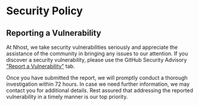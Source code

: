 # Security Policy

## Reporting a Vulnerability

At Nhost, we take security vulnerabilities seriously and appreciate the assistance of the community in bringing any issues to our attention. If you discover a security vulnerability, please use the GitHub Security Advisory ["Report a Vulnerability"](https://github.com/nhost/hasura-storage/security/advisories/new) tab.

Once you have submitted the report, we will promptly conduct a thorough investigation within 72 hours. In case we need further information, we may contact you for additional details. Rest assured that addressing the reported vulnerability in a timely manner is our top priority.
